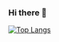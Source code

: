 ### Hi there 👋
[![Top Langs](https://github-readme-stats.vercel.app/api/top-langs/?username=crelgd&layout=compact&theme=dark&hide=contribs,prs)](https://github.com/anuraghazra/github-readme-stats)

